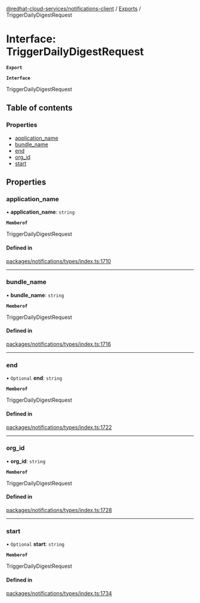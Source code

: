 [@redhat-cloud-services/notifications-client](../README.md) / [Exports](../modules.md) / TriggerDailyDigestRequest

# Interface: TriggerDailyDigestRequest

**`Export`**

**`Interface`**

TriggerDailyDigestRequest

## Table of contents

### Properties

- [application\_name](TriggerDailyDigestRequest.md#application_name)
- [bundle\_name](TriggerDailyDigestRequest.md#bundle_name)
- [end](TriggerDailyDigestRequest.md#end)
- [org\_id](TriggerDailyDigestRequest.md#org_id)
- [start](TriggerDailyDigestRequest.md#start)

## Properties

### application\_name

• **application\_name**: `string`

**`Memberof`**

TriggerDailyDigestRequest

#### Defined in

[packages/notifications/types/index.ts:1710](https://github.com/RedHatInsights/javascript-clients/blob/master/packages/notifications/types/index.ts#L1710)

___

### bundle\_name

• **bundle\_name**: `string`

**`Memberof`**

TriggerDailyDigestRequest

#### Defined in

[packages/notifications/types/index.ts:1716](https://github.com/RedHatInsights/javascript-clients/blob/master/packages/notifications/types/index.ts#L1716)

___

### end

• `Optional` **end**: `string`

**`Memberof`**

TriggerDailyDigestRequest

#### Defined in

[packages/notifications/types/index.ts:1722](https://github.com/RedHatInsights/javascript-clients/blob/master/packages/notifications/types/index.ts#L1722)

___

### org\_id

• **org\_id**: `string`

**`Memberof`**

TriggerDailyDigestRequest

#### Defined in

[packages/notifications/types/index.ts:1728](https://github.com/RedHatInsights/javascript-clients/blob/master/packages/notifications/types/index.ts#L1728)

___

### start

• `Optional` **start**: `string`

**`Memberof`**

TriggerDailyDigestRequest

#### Defined in

[packages/notifications/types/index.ts:1734](https://github.com/RedHatInsights/javascript-clients/blob/master/packages/notifications/types/index.ts#L1734)
